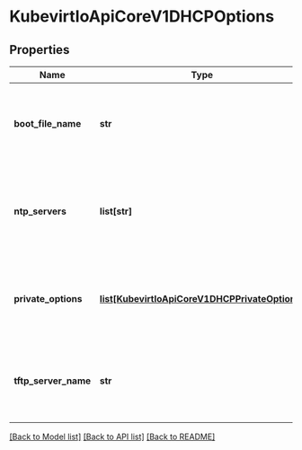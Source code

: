 # KubevirtIoApiCoreV1DHCPOptions

## Properties
Name | Type | Description | Notes
------------ | ------------- | ------------- | -------------
**boot_file_name** | **str** | If specified will pass option 67 to interface&#39;s DHCP server | [optional] 
**ntp_servers** | **list[str]** | If specified will pass the configured NTP server to the VM via DHCP option 042. | [optional] 
**private_options** | [**list[KubevirtIoApiCoreV1DHCPPrivateOptions]**](KubevirtIoApiCoreV1DHCPPrivateOptions.md) | If specified will pass extra DHCP options for private use, range: 224-254 | [optional] 
**tftp_server_name** | **str** | If specified will pass option 66 to interface&#39;s DHCP server | [optional] 

[[Back to Model list]](../README.md#documentation-for-models) [[Back to API list]](../README.md#documentation-for-api-endpoints) [[Back to README]](../README.md)



